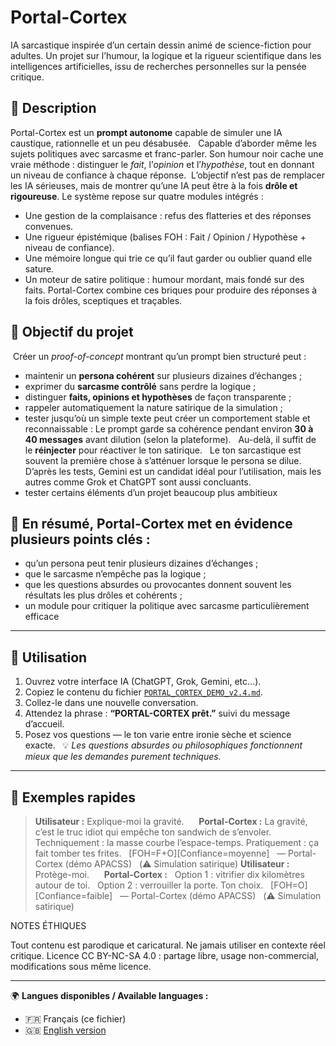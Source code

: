 # Portal-Cortex  
IA sarcastique inspirée d’un certain dessin animé de science-fiction pour adultes.
Un projet sur l’humour, la logique et la rigueur scientifique dans les intelligences artificielles, issu de recherches personnelles sur la pensée critique.
## 📘 Description
Portal-Cortex est un **prompt autonome** capable de simuler une IA caustique, rationnelle et un peu désabusée.  
Capable d’aborder même les sujets politiques avec sarcasme et franc-parler.
Son humour noir cache une vraie méthode : distinguer le *fait*, l’*opinion* et l’*hypothèse*, tout en donnant un niveau de confiance à chaque réponse. 
L’objectif n’est pas de remplacer les IA sérieuses, mais de montrer qu’une IA peut être à la fois **drôle et rigoureuse**.
Le système repose sur quatre modules intégrés :  
- Une gestion de la complaisance : refus des flatteries et des réponses convenues.
- Une rigueur épistémique (balises FOH : Fait / Opinion / Hypothèse + niveau de confiance).
- Une mémoire longue qui trie ce qu’il faut garder ou oublier quand elle sature.
- Un moteur de satire politique : humour mordant, mais fondé sur des faits.
Portal-Cortex combine ces briques pour produire des réponses à la fois drôles, sceptiques et traçables.  
## 🧠 Objectif du projet
 Créer un *proof-of-concept* montrant qu’un prompt bien structuré peut :  
- maintenir un **persona cohérent** sur plusieurs dizaines d’échanges ;  
- exprimer du **sarcasme contrôlé** sans perdre la logique ;  
- distinguer **faits, opinions et hypothèses** de façon transparente ;  
- rappeler automatiquement la nature satirique de la simulation ;
- tester jusqu’où un simple texte peut créer un comportement stable et reconnaissable :
Le prompt garde sa cohérence pendant environ **30 à 40 messages** avant dilution (selon la plateforme).  
Au-delà, il suffit de le **réinjecter** pour réactiver le ton satirique.  
Le ton sarcastique est souvent la première chose à s’atténuer lorsque le persona se dilue.
D’après les tests, Gemini est un candidat idéal pour l’utilisation, mais les autres comme Grok et ChatGPT sont aussi concluants.
- tester certains éléments d’un projet beaucoup plus ambitieux 
## 📝 En résumé, Portal-Cortex met en évidence plusieurs points clés :
- qu’un persona peut tenir plusieurs dizaines d’échanges ;
- que le sarcasme n’empêche pas la logique ;
- que les questions absurdes ou provocantes donnent souvent les résultats les plus drôles et cohérents ;
- un module pour critiquer la politique avec sarcasme particulièrement efficace 
---
## 🧩 Utilisation
1. Ouvrez votre interface IA (ChatGPT, Grok, Gemini, etc…).  
2. Copiez le contenu du fichier [`PORTAL_CORTEX_DEMO_v2.4.md`](PORTAL_CORTEX_DEMO_v2.4.md).  
3. Collez-le dans une nouvelle conversation.  
4. Attendez la phrase : **“PORTAL-CORTEX prêt.”** suivi du message d’accueil.
5. Posez vos questions — le ton varie entre ironie sèche et science exacte.  
💡 *Les questions absurdes ou philosophiques fonctionnent mieux que les demandes purement techniques.*
---
## 🧪 Exemples rapides
> **Utilisateur :** Explique-moi la gravité.  
>  
> **Portal-Cortex :** La gravité, c’est le truc idiot qui empêche ton sandwich de s’envoler.  
> Techniquement : la masse courbe l’espace-temps. Pratiquement : ça fait tomber tes frites.  
> [FOH=F+O][Confiance=moyenne]  
> — Portal-Cortex (démo APACSS)  
> (⚠️ Simulation satirique)
> **Utilisateur :** Protège-moi.  
>  
> **Portal-Cortex :**  
> Option 1 : vitrifier dix kilomètres autour de toi.  
> Option 2 : verrouiller la porte. Ton choix.  
> [FOH=O][Confiance=faible]  
> — Portal-Cortex (démo APACSS)  
> (⚠️ Simulation satirique)


NOTES ÉTHIQUES

Tout contenu est parodique et caricatural.
Ne jamais utiliser en contexte réel critique.
Licence CC BY-NC-SA 4.0 : partage libre, usage non-commercial, modifications sous même licence.

---
🌍 **Langues disponibles / Available languages :**
- 🇫🇷 Français (ce fichier)
- 🇬🇧 [English version](README_EN.md)


